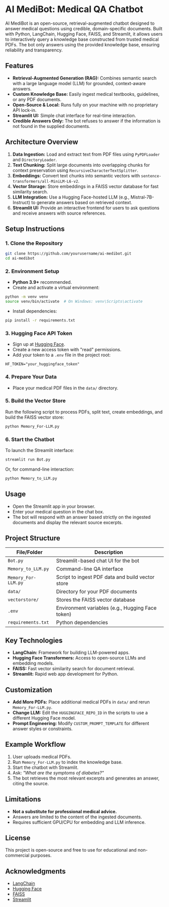 # AI MediBot: Medical QA Chatbot

AI MediBot is an open-source, retrieval-augmented chatbot designed to answer medical questions using credible, domain-specific documents. Built with Python, LangChain, Hugging Face, FAISS, and Streamlit, it allows users to interactively query a knowledge base constructed from trusted medical PDFs. The bot only answers using the provided knowledge base, ensuring reliability and transparency.

## Features

- **Retrieval-Augmented Generation (RAG):** Combines semantic search with a large language model (LLM) for grounded, context-aware answers.
- **Custom Knowledge Base:** Easily ingest medical textbooks, guidelines, or any PDF documents.
- **Open-Source & Local:** Runs fully on your machine with no proprietary API lock-in.
- **Streamlit UI:** Simple chat interface for real-time interaction.
- **Credible Answers Only:** The bot refuses to answer if the information is not found in the supplied documents.

## Architecture Overview

1. **Data Ingestion:** Load and extract text from PDF files using `PyPDFLoader` and `DirectoryLoader`.
2. **Text Chunking:** Split large documents into overlapping chunks for context preservation using `RecursiveCharacterTextSplitter`.
3. **Embeddings:** Convert text chunks into semantic vectors with `sentence-transformers/all-MiniLM-L6-v2`.
4. **Vector Storage:** Store embeddings in a FAISS vector database for fast similarity search.
5. **LLM Integration:** Use a Hugging Face-hosted LLM (e.g., Mistral-7B-Instruct) to generate answers based on retrieved context.
6. **Streamlit UI:** Provide an interactive frontend for users to ask questions and receive answers with source references.

## Setup Instructions

### 1. Clone the Repository

```bash
git clone https://github.com/yourusername/ai-medibot.git
cd ai-medibot
```

### 2. Environment Setup

- **Python 3.9+** recommended.
- Create and activate a virtual environment:

```bash
python -m venv venv
source venv/bin/activate  # On Windows: venv\Scripts\activate
```

- Install dependencies:

```bash
pip install -r requirements.txt
```

### 3. Hugging Face API Token

- Sign up at [Hugging Face](https://huggingface.co/).
- Create a new access token with "read" permissions.
- Add your token to a `.env` file in the project root:

```
HF_TOKEN="your_huggingface_token"
```

### 4. Prepare Your Data

- Place your medical PDF files in the `data/` directory.

### 5. Build the Vector Store

Run the following script to process PDFs, split text, create embeddings, and build the FAISS vector store:

```bash
python Memory_For-LLM.py
```

### 6. Start the Chatbot

To launch the Streamlit interface:

```bash
streamlit run Bot.py
```

Or, for command-line interaction:

```bash
python Memory_to_LLM.py
```

## Usage

- Open the Streamlit app in your browser.
- Enter your medical question in the chat box.
- The bot will respond with an answer based strictly on the ingested documents and display the relevant source excerpts.

## Project Structure

| File/Folder           | Description                                      |
|-----------------------|--------------------------------------------------|
| `Bot.py`              | Streamlit-based chat UI for the bot              |
| `Memory_to_LLM.py`    | Command-line QA interface                        |
| `Memory_For-LLM.py`   | Script to ingest PDF data and build vector store |
| `data/`               | Directory for your PDF documents                 |
| `vectorstore/`        | Stores the FAISS vector database                 |
| `.env`                | Environment variables (e.g., Hugging Face token) |
| `requirements.txt`    | Python dependencies                              |

## Key Technologies

- **LangChain:** Framework for building LLM-powered apps.
- **Hugging Face Transformers:** Access to open-source LLMs and embedding models.
- **FAISS:** Fast vector similarity search for document retrieval.
- **Streamlit:** Rapid web app development for Python.

## Customization

- **Add More PDFs:** Place additional medical PDFs in `data/` and rerun `Memory_For-LLM.py`.
- **Change LLM:** Edit the `HUGGINGFACE_REPO_ID` in the scripts to use a different Hugging Face model.
- **Prompt Engineering:** Modify `CUSTOM_PROMPT_TEMPLATE` for different answer styles or constraints.

## Example Workflow

1. User uploads medical PDFs.
2. Run `Memory_For-LLM.py` to index the knowledge base.
3. Start the chatbot with Streamlit.
4. Ask: *"What are the symptoms of diabetes?"*
5. The bot retrieves the most relevant excerpts and generates an answer, citing the source.

## Limitations

- **Not a substitute for professional medical advice.**
- Answers are limited to the content of the ingested documents.
- Requires sufficient GPU/CPU for embedding and LLM inference.

## License

This project is open-source and free to use for educational and non-commercial purposes.

## Acknowledgments

- [LangChain](https://github.com/langchain-ai/langchain)
- [Hugging Face](https://huggingface.co/)
- [FAISS](https://github.com/facebookresearch/faiss)
- [Streamlit](https://streamlit.io/)
